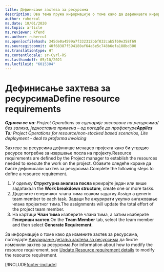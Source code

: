 ```yaml
---
title: Дефинисање захтева за ресурсима
description: Ова тема пружа информације о томе како да дефинишете информације захтева за ресурсима.
author: ruhercul
ms.date: 10/01/2020
ms.topic: article
ms.reviewer: kfend
ms.author: ruhercul
ms.openlocfilehash: 345de0a4599a7f332312bbf032cab5f69e358f69
ms.sourcegitcommit: 40f68387f594180af64a5e5c748b6efa188bd300
ms.translationtype: HT
ms.contentlocale: sr-Cyrl-RS
ms.lasthandoff: 05/10/2021
ms.locfileid: "6015304"
---
```

# <a name="define-resource-requirements"></a><span data-ttu-id="8b77b-103">Дефинисање захтева за ресурсима</span><span class="sxs-lookup"><span data-stu-id="8b77b-103">Define resource requirements</span></span>

<span data-ttu-id="8b77b-104">_**Односи се на:** Project Operations за сценарије засноване на ресурсима/без залиха, једноставна примена – од погодбе до профактуре_</span><span class="sxs-lookup"><span data-stu-id="8b77b-104">_**Applies To:** Project Operations for resource/non-stocked based scenarios, Lite deployment - deal to proforma invoicing_</span></span>

<span data-ttu-id="8b77b-105">Захтеве за ресурсима дефинише менаџер пројекта како би утврдио ресурсе потребне за извршење посла на пројекту.</span><span class="sxs-lookup"><span data-stu-id="8b77b-105">Resource requirements are defined by the Project manager to establish the resources needed to execute the work on the project.</span></span> <span data-ttu-id="8b77b-106">Обавите следеће кораке да бисте дефинисали захтев за ресурсима.</span><span class="sxs-lookup"><span data-stu-id="8b77b-106">Complete the following steps to define a resource requirement.</span></span>

1.  <span data-ttu-id="8b77b-107">У одељку **Структурна анализа посла** креирајте један или више задатака.</span><span class="sxs-lookup"><span data-stu-id="8b77b-107">In the **Work breakdown structure**, create one or more tasks.</span></span>
2.  <span data-ttu-id="8b77b-108">Доделите генеричког члана тима сваком задатку.</span><span class="sxs-lookup"><span data-stu-id="8b77b-108">Assign a generic team member to each task.</span></span> <span data-ttu-id="8b77b-109">Задаци ће ажурирати укупно ангажовање члана пројектног тима.</span><span class="sxs-lookup"><span data-stu-id="8b77b-109">The assignments will update the total effort of the project team member.</span></span>
3.  <span data-ttu-id="8b77b-110">На картици **Члан тима** изаберите члана тима, а затим изаберите **Генериши захтев**.</span><span class="sxs-lookup"><span data-stu-id="8b77b-110">On the **Team Member** tab, select the team member and then select **Generate Requirement**.</span></span>

<span data-ttu-id="8b77b-111">За информације о томе како да измените захтев за ресурсима, погледајте [Ажурирање детаља захтева за ресурсима](define-resource-requirements.md) да бисте изменили захтев за ресурсима.</span><span class="sxs-lookup"><span data-stu-id="8b77b-111">For information about how to modify the resource requirement, see [Update Resource requirement details](define-resource-requirements.md) to modify the resource requirement.</span></span>

[!INCLUDE[footer-include](../includes/footer-banner.md)]